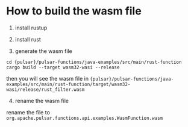 # How to build the wasm file

1. install rustup

2. install rust

3. generate the wasm file

```shell
cd {pulsar}/pulsar-functions/java-examples/src/main/rust-function
cargo build --target wasm32-wasi --release
```

then you will see the wasm file
in `{pulsar}/pulsar-functions/java-examples/src/main/rust-function/target/wasm32-wasi/release/rust_filter.wasm`

4. rename the wasm file

rename the file to `org.apache.pulsar.functions.api.examples.WasmFunction.wasm`
